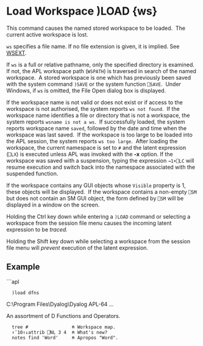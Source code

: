 




<h1 class="heading"><span class="name">Load Workspace</span> <span class="command">)LOAD {ws}</span></h1>



This command causes the named stored workspace to be loaded.  The current active workspace is lost.


`ws` specifies a file name. If no file extension is given, it is implied. See [WSEXT](../../../windows-installation-and-configuration-guide/configuration-parameters/wsext).


If `ws` is a full or relative pathname, only the specified directory is examined.  If not, the APL workspace path (`WSPATH`) is traversed in search of the named workspace.  A stored workspace is one which has previously been saved with the system command `)SAVE` or the system function `⎕SAVE`.  Under Windows, if `ws` is omitted, the File Open dialog box is displayed.



If the workspace name is not valid or does not exist or if access to the workspace is not authorised, the system reports `ws not found`.  If the workspace name identifies a file or directory that is not a workspace, the system reports  `wsname is not a ws`.  If successfully loaded, the system reports workspace name `saved`, followed by the date and time when the workspace was last saved.  If the workspace is too large to be loaded into the APL session, the system reports `ws too large`.  After loading the workspace, the current namespace is set to `#` and the latent expression (`⎕LX`) is executed unless APL was invoked with the **-x** option. If the workspace was saved with a suspension, typing the expression `→1+⎕LC` will resume execution and switch back into the namespace associated with the suspended function.


If the workspace contains any GUI objects whose `Visible` property is 1, these objects will be displayed.  If the workspace contains a non-empty `⎕SM` but does not contain an SM GUI object, the form defined by `⎕SM` will be displayed in a window on the screen.


Holding the Ctrl key down while entering a `)LOAD` command or selecting a workspace from the session file menu causes the incoming latent expression to be *traced.*


Holding the Shift key down while selecting a workspace from the session file menu will *prevent* execution of the latent expression.

<h2 class="example">Example</h2>
```apl

      )load dfns
C:\Program Files\Dyalog\Dyalog APL-64 ...

An assortment of D Functions and Operators.

      tree #                ⍝ Workspace map.
      ↑¯10↑↓attrib ⎕NL 3 4  ⍝ What's new?
      notes find 'Word'     ⍝ Apropos "Word".
```


